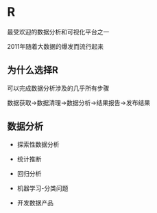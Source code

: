 # R

最受欢迎的数据分析和可视化平台之一

2011年随着大数据的爆发而流行起来

## 为什么选择R

可以完成数据分析涉及的几乎所有步骤

数据获取->数据清理->数据分析->结果报告->发布结果

## 数据分析

* 探索性数据分析

* 统计推断

* 回归分析

* 机器学习-分类问题

* 开发数据产品



